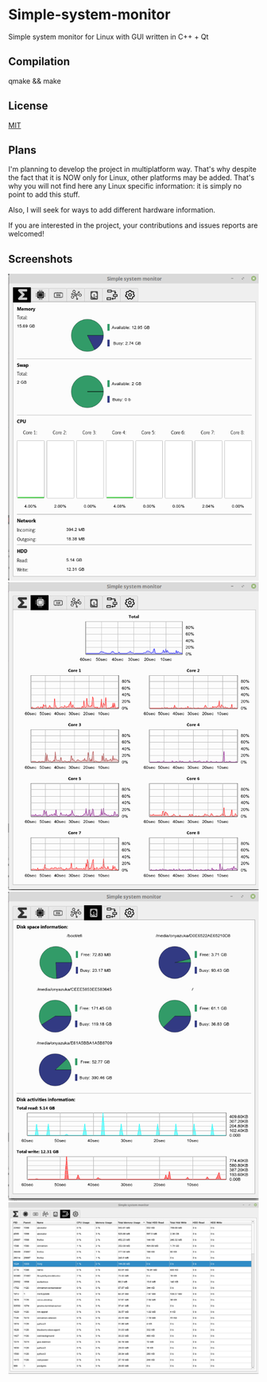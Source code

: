 # Simple-system-monitor
<p>Simple system monitor for Linux with GUI written in C++ + Qt</p>
<h2>Compilation</h2>
<p>qmake && make</p>
<h2>License</h2>
<p><a href="https://github.com/onyazuka/Simple-system-monitor/blob/master/LICENSE">MIT</a></p>
<h2>Plans</h2>
<p>I'm planning to develop the project in multiplatform way. That's why despite the fact that it is NOW only for Linux, other platforms may be added. That's why you will not find here any Linux specific information: it is simply no point to add this stuff.</p>
<p>Also, I will seek for ways to add different hardware information.</p>
<p>If you are interested in the project, your contributions and issues reports are welcomed!</p>
<h2>Screenshots</h2>
<img src=images/screen1.png />
<img src=images/cpu.png />
<img src=images/screen2.png />
<img src=images/screen3.png />
